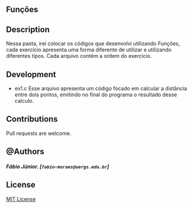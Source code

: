 ## Funções

## Description

Nessa pasta, irei colocar os códigos que desenvolvi utilizando Funções, cada exercício apresenta uma forma diferente de utilizar e utilizando diferentes tipos.
Cada arquivo contém a ordem do exercício.

## Development

- ex1.c
Esse arquivo apresenta um código focado em calcular a distância entre dois pontos, emitindo no final do programa o resultado desse calculo.

## Contributions

Pull requests are welcome.

## @Authors

##### Fábio Júnior. [`fabio-moraes@uergs.edu.br`]

## License

[MIT License](https://choosealicense.com/licenses/mit/)
